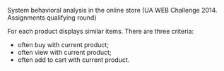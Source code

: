 System behavioral analysis in the online store (UA WEB Challenge 2014. Assignments qualifying round)

For each product displays similar items. There are three criteria:
* often buy with current product;
* often view with current product;
* often add to cart with current product.

